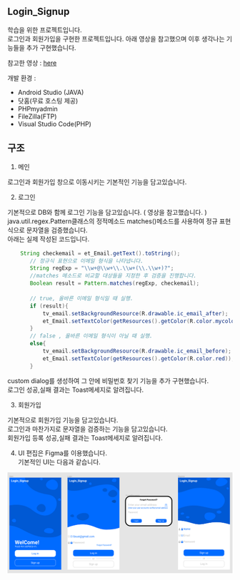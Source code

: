 ## Login_Signup

학습을 위한 프로젝트입니다.  
로그인과 회원가입을 구현한 프로젝트입니다. 아래 영상을 참고했으며 이후 생각나는 기능들을 추가 구현했습니다.

참고한 영상 : [here](https://www.youtube.com/watch?v=ktjJ8xtt2Hg)

개발 환경 : 
 - Android Studio (JAVA)
 - 닷홈(무료 호스팅 제공)
 - PHPmyadmin
 - FileZilla(FTP)
 - Visual Studio Code(PHP)

## 구조

1. 메인

 로그인과 회원가입 창으로 이동시키는 기본적인 기능을 담고있습니다.
 
2. 로그인
 
 기본적으로 DB와 함께 로그인 기능을 담고있습니다. ( 영상을 참고했습니다. )  
 java.util.regex.Pattern클래스의 정적메소드 matches()메소드를 사용하여 정규 표현식으로 문자열을 검증했습니다.  
 아래는 실제 작성된 코드입니다.
 ```java
     String checkemail = et_Email.getText().toString();
        // 정규식 표현으로 이메일 형식을 나타냅니다.
        String regExp = "\\w+@\\w+\\.\\w+(\\.\\w+)?";
        //matches 메소드로 비교할 대상들을 지정한 후 검증을 진행합니다.
        Boolean result = Pattern.matches(regExp, checkemail);

        // true, 올바른 이메일 형식일 때 실행.
        if (result){
            tv_email.setBackgroundResource(R.drawable.ic_email_after);
            et_Email.setTextColor(getResources().getColor(R.color.mycolor));
        }
        // false , 올바른 이메일 형식이 아닐 때 실행.
        else{
            tv_email.setBackgroundResource(R.drawable.ic_email_before);
            et_Email.setTextColor(getResources().getColor(R.color.red));
        }
 ```
 custom dialog를 생성하여 그 안에 비밀번호 찾기 기능을 추가 구현했습니다.  
 로그인 성공,실패 결과는 Toast메세지로 알려집니다.
  
3. 회원가입

 기본적으로 회원가입 기능을 담고있습니다.  
 로그인과 마찬가지로 문자열을 검증하는 기능을 담고있습니다.  
 회원가입 등록 성공,실패 결과는 Toast메세지로 알려집니다.  
 
4. UI
 편집은 Figma를 이용했습니다.  
 기본적인 UI는 다음과 같습니다.

<a href="#"><img src="https://github.com/theiogh/LoginExample/blob/master/app/src/main/res/Login_Signup_UI.png" width="1400px" alt="Login_Signup_UI"></a>
